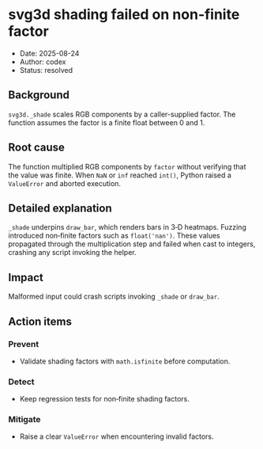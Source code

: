 # svg3d shading failed on non-finite factor

- Date: 2025-08-24
- Author: codex
- Status: resolved

## Background
`svg3d._shade` scales RGB components by a caller-supplied factor. The function assumes the factor is a
finite float between 0 and 1.

## Root cause
The function multiplied RGB components by `factor` without verifying that the value was finite. When
`NaN` or `inf` reached `int()`, Python raised a `ValueError` and aborted execution.

## Detailed explanation
`_shade` underpins `draw_bar`, which renders bars in 3‑D heatmaps. Fuzzing introduced non‑finite
factors such as `float('nan')`. These values propagated through the multiplication step and failed
when cast to integers, crashing any script invoking the helper.

## Impact
Malformed input could crash scripts invoking `_shade` or `draw_bar`.

## Action items
### Prevent
- Validate shading factors with `math.isfinite` before computation.

### Detect
- Keep regression tests for non‑finite shading factors.

### Mitigate
- Raise a clear `ValueError` when encountering invalid factors.
